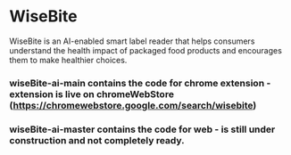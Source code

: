 # WiseBite
WiseBite is an AI-enabled smart label reader that helps consumers understand the health impact of packaged food products and encourages them to make healthier choices.

### wiseBite-ai-main contains the code for chrome extension - extension is live on chromeWebStore (https://chromewebstore.google.com/search/wisebite)

### wiseBite-ai-master contains the code for web - is still under construction and not completely ready.
